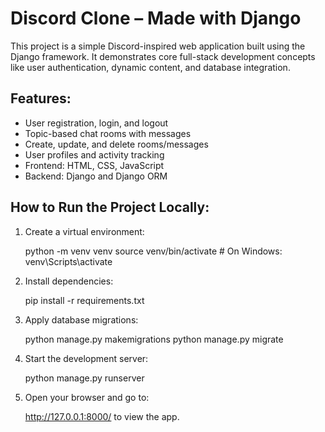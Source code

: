Discord Clone – Made with Django
===============================

This project is a simple Discord-inspired web application built using the Django framework. It demonstrates core full-stack development concepts like user authentication, dynamic content, and database integration.

Features:
---------
- User registration, login, and logout
- Topic-based chat rooms with messages
- Create, update, and delete rooms/messages
- User profiles and activity tracking
- Frontend: HTML, CSS, JavaScript
- Backend: Django and Django ORM

How to Run the Project Locally:
-------------------------------

1. Create a virtual environment:

   python -m venv venv
   source venv/bin/activate      # On Windows: venv\Scripts\activate

2. Install dependencies:

   pip install -r requirements.txt

3. Apply database migrations:

   python manage.py makemigrations
   python manage.py migrate

4. Start the development server:

   python manage.py runserver

5. Open your browser and go to:

   http://127.0.0.1:8000/ to view the app.
